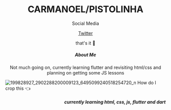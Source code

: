 
<h1 align="center"> CARMANOEL/PISTOLINHA </h1>

<p align="center"> Social Media</p>
<p align="center"> <a href="https://twitter.com/PISTOLlNHA">Twitter</a>
<p align="center"> that's it 🤙</p>

<h5 align="center"> About Me</h5>
  <p align="center">Not much going on, currently learning flutter and revisiting html/css and planning on getting some JS lessons</h5>

![199828927_2902288200009123_6495099240518254720_n](https://user-images.githubusercontent.com/31553490/132075865-54660fb0-2fa3-41f9-8375-1e23e82d8c8e.jpg) How do I crop this 👈
<h5 align="right">currently learning <i>html, css, js, flutter and dart</i></h5>

